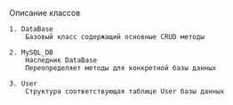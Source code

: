 Описание классов

    1. DataBase
        Базовый класс содержащий основные CRUD методы

    2. MySQL_DB
        Наследник DataBase
        Переопределяет методы для конкретной базы данных

    3. User
        Структура соответствующая таблице User базы данных